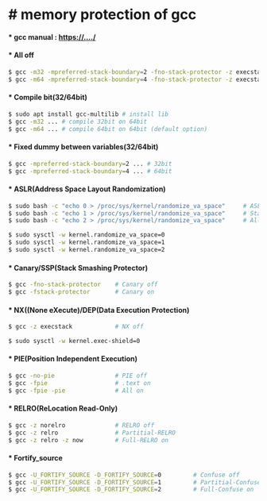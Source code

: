# &#35; memory protection of gcc

#### &#42; gcc manual : <https://..../>

#### &#42; All off
```bash
$ gcc -m32 -mpreferred-stack-boundary=2 -fno-stack-protector -z execstack -no-pie -z norelro filename.c -o filename
$ gcc -m64 -mpreferred-stack-boundary=4 -fno-stack-protector -z execstack -no-pie -z norelro filename.c -o filename
```

#### &#42; Compile bit(32/64bit)
```bash
$ sudo apt install gcc-multilib # install lib
$ gcc -m32 ... # compile 32bit on 64bit
$ gcc -m64 ... # compile 64bit on 64bit (default option)
```

#### &#42; Fixed dummy between variables(32/64bit)
```bash
$ gcc -mpreferred-stack-boundary=2 ... # 32bit
$ gcc -mpreferred-stack-boundary=4 ... # 64bit
```


#### &#42; ASLR(Address Space Layout Randomization)
```bash
$ sudo bash -c "echo 0 > /proc/sys/kernel/randomize_va_space"     # ASLR off
$ sudo bash -c "echo 1 > /proc/sys/kernel/randomize_va_space"     # Stack, Library on
$ sudo bash -c "echo 2 > /proc/sys/kernel/randomize_va_space"     # All(Stack, Library, Heap) on

$ sudo sysctl -w kernel.randomize_va_space=0
$ sudo sysctl -w kernel.randomize_va_space=1
$ sudo sysctl -w kernel.randomize_va_space=2
```

#### &#42; Canary/SSP(Stack Smashing Protector) 
```bash
$ gcc -fno-stack-protector    # Canary off
$ gcc -fstack-protector       # Canary on
```


#### &#42; NX((None eXecute)/DEP(Data Execution Protection) 
```bash
$ gcc -z execstack            # NX off

$ sudo sysctl -w kernel.exec-shield=0 
```


#### &#42;  PIE(Position Independent Execution)
```bash
$ gcc -no-pie                 # PIE off
$ gcc -fpie                   # .text on
$ gcc -fpie -pie              # All on
```

#### &#42; RELRO(ReLocation Read-Only) 
```bash
$ gcc -z norelro              # RELRO off
$ gcc -z relro                # Partitial-RELRO
$ gcc -z relro -z now         # Full-RELRO on
```

#### &#42; Fortify_source 
```bash
$ gcc -U_FORTIFY_SOURCE -D_FORTIFY_SOURCE=0         # Confuse off
$ gcc -U_FORTIFY_SOURCE -D_FORTIFY_SOURCE=1         # Partitial-Confuse
$ gcc -U_FORTIFY_SOURCE -D_FORTIFY_SOURCE=2         # Full-Confuse on
```

